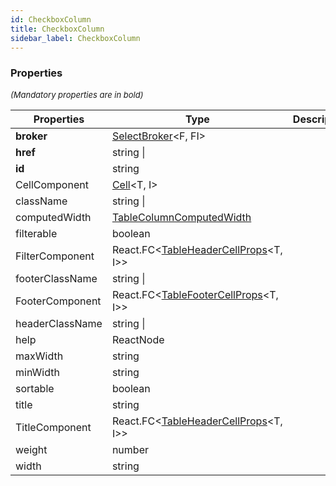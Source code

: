 ```yaml
---
id: CheckboxColumn
title: CheckboxColumn
sidebar_label: CheckboxColumn
---
```




### Properties

<font size="2"><i>(Mandatory properties are in bold)</i></font>

| Properties | Type | Description |
| --------- | ---- | ----------- |
| **broker** | [SelectBroker](/api2/types/SelectBroker.md)<F, FI\> |  |
| **href** | string \|  |  |
| **id** | string |  |
| CellComponent | [Cell](/api2/types/Cell.md)<T, I\> |  |
| className | string \|  |  |
| computedWidth | [TableColumnComputedWidth](/api2/types/TableColumnComputedWidth.md) |  |
| filterable | boolean |  |
| FilterComponent | React.FC<[TableHeaderCellProps](/api2/types/TableHeaderCellProps.md)<T, I\>\> |  |
| footerClassName | string \|  |  |
| FooterComponent | React.FC<[TableFooterCellProps](/api2/types/TableFooterCellProps.md)<T, I\>\> |  |
| headerClassName | string \|  |  |
| help | ReactNode |  |
| maxWidth | string |  |
| minWidth | string |  |
| sortable | boolean |  |
| title | string |  |
| TitleComponent | React.FC<[TableHeaderCellProps](/api2/types/TableHeaderCellProps.md)<T, I\>\> |  |
| weight | number |  |
| width | string |  |
